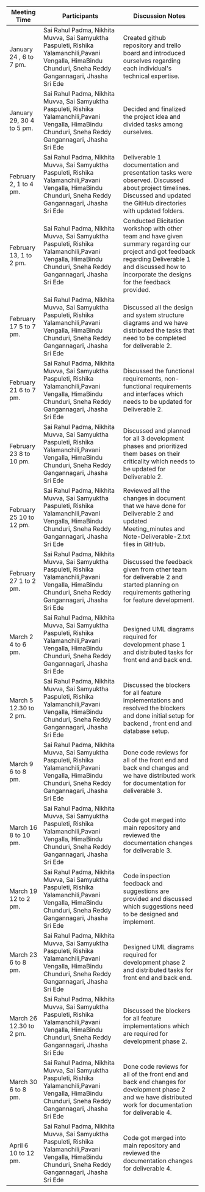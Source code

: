 | Meeting Time            |  Participants                               |    Discussion Notes  |
|  ---------------------- | --------------------------------------------- | ------------------------- |
| January 24 , 6 to 7 pm.  | Sai Rahul Padma, Nikhita Muvva, Sai Samyuktha Paspuleti, Rishika Yalamanchili,Pavani Vengalla, HimaBindu Chunduri, Sneha Reddy Gangannagari, Jhasha Sri Ede  | Created github repository and trello board and introduced ourselves regarding each individual's technical expertise.| 
| January 29, 30  4 to 5 pm.  |Sai Rahul Padma, Nikhita Muvva, Sai Samyuktha Paspuleti, Rishika Yalamanchili,Pavani Vengalla, HimaBindu Chunduri, Sneha Reddy Gangannagari, Jhasha Sri Ede  | Decided and finalized the project idea and divided tasks among ourselves.|
| February 2, 1 to 4 pm.  | Sai Rahul Padma, Nikhita Muvva, Sai Samyuktha Paspuleti, Rishika Yalamanchili,Pavani Vengalla, HimaBindu Chunduri, Sneha Reddy Gangannagari, Jhasha Sri Ede  | Deliverable 1 documentation and presentation tasks were observed. Discussed about project timelines. Discussed and updated the GitHub directories with updated folders.|
February 13, 1 to 2 pm. | Sai Rahul Padma, Nikhita Muvva, Sai Samyuktha Paspuleti, Rishika Yalamanchili,Pavani Vengalla, HimaBindu Chunduri, Sneha Reddy Gangannagari, Jhasha Sri Ede | Conducted Elicitation workshop with other team and have given summary regarding our project  and got feedback regarding Deliverable 1 and discussed how to incorporate the designs for the feedback provided.|
February 17 5 to 7 pm. |  Sai Rahul Padma, Nikhita Muvva, Sai Samyuktha Paspuleti, Rishika Yalamanchili,Pavani Vengalla, HimaBindu Chunduri, Sneha Reddy Gangannagari, Jhasha Sri Ede | Discussed all the design and system structure diagrams and we have distributed the tasks that need to be completed for deliverable 2.|
February 21 6 to 7 pm. | Sai Rahul Padma, Nikhita Muvva, Sai Samyuktha Paspuleti, Rishika Yalamanchili,Pavani Vengalla, HimaBindu Chunduri, Sneha Reddy Gangannagari, Jhasha Sri Ede  | Discussed the functional requirements, non-functional requirements and interfaces which needs to be updated for Deliverable 2. |
February 23 8 to 10 pm. |Sai Rahul Padma, Nikhita Muvva, Sai Samyuktha Paspuleti, Rishika Yalamanchili,Pavani Vengalla, HimaBindu Chunduri, Sneha Reddy Gangannagari, Jhasha Sri Ede  | Discussed and planned for  all 3 development phases and prioritized them bases on their criticality which needs to be updated for Deliverable 2. |
February 25 10 to 12 pm. | Sai Rahul Padma, Nikhita Muvva, Sai Samyuktha Paspuleti, Rishika Yalamanchili,Pavani Vengalla, HimaBindu Chunduri, Sneha Reddy Gangannagari, Jhasha Sri Ede | Reviewed all the changes in document that we have done for Deliverable 2 and updated Meeting_minutes and Note-Deliverable-2.txt files in GitHub. |
February 27 1 to 2 pm. | Sai Rahul Padma, Nikhita Muvva, Sai Samyuktha Paspuleti, Rishika Yalamanchili,Pavani Vengalla, HimaBindu Chunduri, Sneha Reddy Gangannagari, Jhasha Sri Ede | Discussed the feedback given from other team  for deliverable 2 and started planning on requirements gathering for feature development. |
March 2 4 to 6 pm. | Sai Rahul Padma, Nikhita Muvva, Sai Samyuktha Paspuleti, Rishika Yalamanchili,Pavani Vengalla, HimaBindu Chunduri, Sneha Reddy Gangannagari, Jhasha Sri Ede | Designed UML diagrams required for development phase 1 and distributed tasks for front end and back end.|
March 5 12.30 to 2 pm. | Sai Rahul Padma, Nikhita Muvva, Sai Samyuktha Paspuleti, Rishika Yalamanchili,Pavani Vengalla, HimaBindu Chunduri, Sneha Reddy Gangannagari, Jhasha Sri Ede | Discussed the blockers for all feature implementations and resolved the blockers and done initial setup for backend , front end and database setup. |
March 9 6 to 8 pm. | Sai Rahul Padma, Nikhita Muvva, Sai Samyuktha Paspuleti, Rishika Yalamanchili,Pavani Vengalla, HimaBindu Chunduri, Sneha Reddy Gangannagari, Jhasha Sri Ede | Done code reviews for all of the front end and back end changes  and we have distributed work for documentation for deliverable 3. |
March 16 8 to 10 pm. | Sai Rahul Padma, Nikhita Muvva, Sai Samyuktha Paspuleti, Rishika Yalamanchili,Pavani Vengalla, HimaBindu Chunduri, Sneha Reddy Gangannagari, Jhasha Sri Ede | Code got merged into main repository and reviewed the documentation changes for deliverable 3.  |
March 19 12 to 2 pm. | Sai Rahul Padma, Nikhita Muvva, Sai Samyuktha Paspuleti, Rishika Yalamanchili,Pavani Vengalla, HimaBindu Chunduri, Sneha Reddy Gangannagari, Jhasha Sri Ede | Code inspection feedback and suggestions are provided and discussed which suggestions need to be designed and implement.
March 23  6 to 8 pm. |  Sai Rahul Padma, Nikhita Muvva, Sai Samyuktha Paspuleti, Rishika Yalamanchili,Pavani Vengalla, HimaBindu Chunduri, Sneha Reddy Gangannagari, Jhasha Sri Ede | Designed UML diagrams required for development phase 2 and distributed tasks for front end and back end.
March 26 12.30 to 2 pm. | Sai Rahul Padma, Nikhita Muvva, Sai Samyuktha Paspuleti, Rishika Yalamanchili,Pavani Vengalla, HimaBindu Chunduri, Sneha Reddy Gangannagari, Jhasha Sri Ede | Discussed the blockers for all feature implementations which are required for development phase 2. |
March 30 6 to 8 pm. | Sai Rahul Padma, Nikhita Muvva, Sai Samyuktha Paspuleti, Rishika Yalamanchili,Pavani Vengalla, HimaBindu Chunduri, Sneha Reddy Gangannagari, Jhasha Sri Ede | Done code reviews for all of the front end and back end changes for development phase 2  and we have distributed work for documentation for deliverable 4. |
April 6 10 to 12 pm.| Sai Rahul Padma, Nikhita Muvva, Sai Samyuktha Paspuleti, Rishika Yalamanchili,Pavani Vengalla, HimaBindu Chunduri, Sneha Reddy Gangannagari, Jhasha Sri Ede | Code got merged into main repository and reviewed the documentation changes for deliverable 4.  

